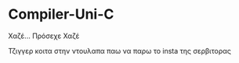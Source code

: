 # Compiler-Uni-C

Χαζέ... Πρόσεχε Χαζέ

Τζιγγερ κοιτα στην ντουλαπα παω να παρω το insta της σερβιτορας